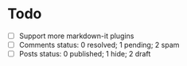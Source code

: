 # Todo

- [ ] Support more markdown-it plugins
- [ ] Comments status: 0 resolved; 1 pending; 2 spam
- [ ] Posts status: 0 published; 1 hide; 2 draft
